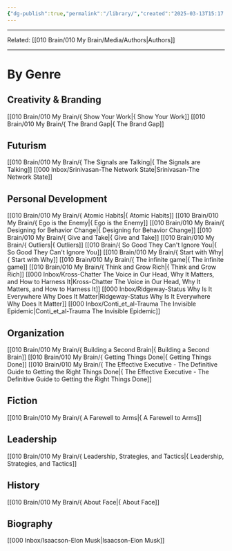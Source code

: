 ```yaml
---
{"dg-publish":true,"permalink":"/library/","created":"2025-03-13T15:17:10.000-04:00","updated":"2025-03-21T17:29:03.000-04:00"}
---
```


---
Related: [[010 Brain/010 My Brain/Media/Authors\|Authors]]

---

# By Genre
## Creativity & Branding
[[010 Brain/010 My Brain/{ Show Your Work\|{ Show Your Work]]
[[010 Brain/010 My Brain/{ The Brand Gap\|{ The Brand Gap]]

## Futurism
[[010 Brain/010 My Brain/{ The Signals are Talking\|{ The Signals are Talking]]
[[000 Inbox/Srinivasan-The Network State\|Srinivasan-The Network State]]

## Personal Development
[[010 Brain/010 My Brain/{  Atomic Habits\|{  Atomic Habits]]
[[010 Brain/010 My Brain/{ Ego is the Enemy\|{ Ego is the Enemy]]
[[010 Brain/010 My Brain/{ Designing for Behavior Change\|{ Designing for Behavior Change]]
[[010 Brain/010 My Brain/{ Give and Take\|{ Give and Take]]
[[010 Brain/010 My Brain/{ Outliers\|{ Outliers]]
[[010 Brain/{ So Good They Can't Ignore You\|{ So Good They Can't Ignore You]]
[[010 Brain/010 My Brain/{ Start with Why\|{ Start with Why]]
[[010 Brain/010 My Brain/{ The infinite game\|{ The infinite game]]
[[010 Brain/010 My Brain/{ Think and Grow Rich\|{ Think and Grow Rich]]
[[000 Inbox/Kross-Chatter The Voice in Our Head, Why It Matters, and How to Harness It\|Kross-Chatter The Voice in Our Head, Why It Matters, and How to Harness It]]
[[000 Inbox/Ridgeway-Status Why Is It Everywhere Why Does It Matter\|Ridgeway-Status Why Is It Everywhere Why Does It Matter]]
[[000 Inbox/Conti_et_al-Trauma The Invisible Epidemic\|Conti_et_al-Trauma The Invisible Epidemic]]
## Organization
[[010 Brain/010 My Brain/{ Building a Second Brain\|{ Building a Second Brain]]
[[010 Brain/010 My Brain/{ Getting Things Done\|{ Getting Things Done]]
[[010 Brain/010 My Brain/{ The Effective Executive - The Definitive Guide to Getting the Right Things Done\|{ The Effective Executive - The Definitive Guide to Getting the Right Things Done]] 
## Fiction
[[010 Brain/010 My Brain/{ A Farewell to Arms\|{ A Farewell to Arms]]
## Leadership
[[010 Brain/010 My Brain/{ Leadership, Strategies, and Tactics\|{ Leadership, Strategies, and Tactics]]
## History
[[010 Brain/010 My Brain/{ About Face\|{ About Face]]

## Biography
[[000 Inbox/Isaacson-Elon Musk\|Isaacson-Elon Musk]]